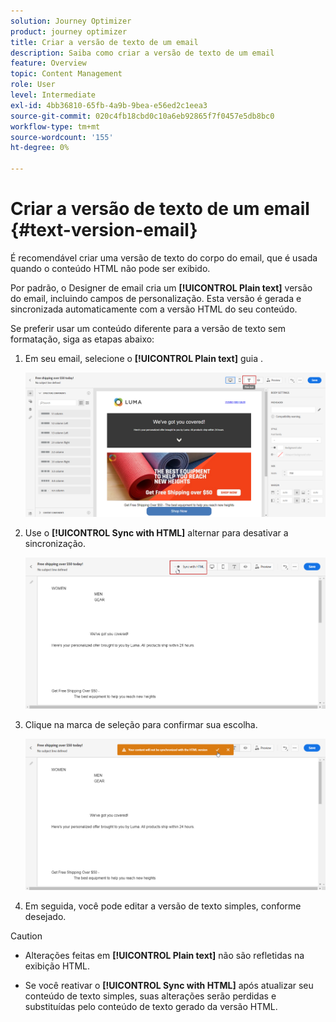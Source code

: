 ```yaml
---
solution: Journey Optimizer
product: journey optimizer
title: Criar a versão de texto de um email
description: Saiba como criar a versão de texto de um email
feature: Overview
topic: Content Management
role: User
level: Intermediate
exl-id: 4bb36810-65fb-4a9b-9bea-e56ed2c1eea3
source-git-commit: 020c4fb18cbd0c10a6eb92865f7f0457e5db8bc0
workflow-type: tm+mt
source-wordcount: '155'
ht-degree: 0%

---
```


# Criar a versão de texto de um email {#text-version-email}

É recomendável criar uma versão de texto do corpo do email, que é usada quando o conteúdo HTML não pode ser exibido.

Por padrão, o Designer de email cria um **[!UICONTROL Plain text]** versão do email, incluindo campos de personalização. Esta versão é gerada e sincronizada automaticamente com a versão HTML do seu conteúdo.

Se preferir usar um conteúdo diferente para a versão de texto sem formatação, siga as etapas abaixo:

1. Em seu email, selecione o **[!UICONTROL Plain text]** guia .

   ![](assets/text_version_3.png)

1. Use o **[!UICONTROL Sync with HTML]** alternar para desativar a sincronização.

   ![](assets/text_version_1.png)

1. Clique na marca de seleção para confirmar sua escolha.

   ![](assets/text_version_2.png)

1. Em seguida, você pode editar a versão de texto simples, conforme desejado.

>[!CAUTION]
>
>* Alterações feitas em **[!UICONTROL Plain text]** não são refletidas na exibição HTML.
>
>* Se você reativar o **[!UICONTROL Sync with HTML]** após atualizar seu conteúdo de texto simples, suas alterações serão perdidas e substituídas pelo conteúdo de texto gerado da versão HTML.

